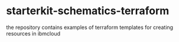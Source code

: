 # starterkit-schematics-terraform
the repository contains examples of terraform templates for creating resources in ibmcloud
